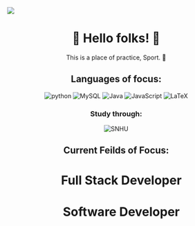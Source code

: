 <img align = "center" src = "https://i.pinimg.com/736x/c5/98/d9/c598d93e44046610cb52318a40f3a7b3.jpg">
<h1 align = "center">👹 Hello folks! 👹 </h1>

<p align = "center">This is a place of practice, Sport. 🏈</p>

<h2 align = "center">Languages of focus:</h2>

<div align = "center">
   <img alt = "python" src = "https://img.shields.io/badge/python-blue?style=for-the-badge&logo=pycharm&logoColor=white">
   <img alt = "MySQL" src = "https://img.shields.io/badge/mysql-black?style=for-the-badge&logo=codio&logoColor=white">
   <img alt = "Java" src = "https://img.shields.io/badge/Java-purple?style=for-the-badge&logo=Eclipse&logoColor=white">
   <img alt = "JavaScript" src = "https://img.shields.io/badge/html,%20css,%20javascript-%23323330.svg?style=for-the-badge&logo=sololearn&logoColor=%23F7DF1E">
   <img alt = "LaTeX" src = "https://img.shields.io/badge/LaTeX%20/%20pdf-green?style=for-the-badge&logo=codio&logoColor=black">
</div>

<div align = "center">
   <h3>Study through:</h3>
   <img alt = "SNHU" src = "https://img.shields.io/badge/SNHU-Online-blue">
   
</div>

<div>
   <h2 align = "center">Current Feilds of Focus:</h2>
   <ol>
      <h1 align = "center">Full Stack Developer</h1>
      <h1 align = "center">Software Developer</h1>
   </ol>
</div>
<!-- add more later-->
